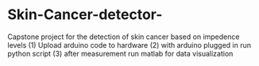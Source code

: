 # Skin-Cancer-detector-
Capstone project for the detection of skin cancer based on impedence levels 
(1) Upload arduino code to hardware 
(2) with arduino plugged in run python script 
(3) after measurement run matlab for data visualization 
